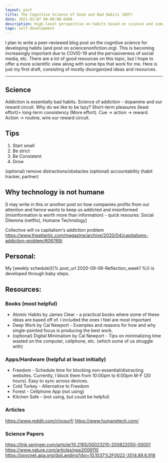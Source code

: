 ```yaml
---
layout: post
title: The Cognitive Science of Good and Bad Habits (WIP)
date: 2021-03-07 00:00:00-0400
description: High-level perspective on habits based on science and some of the tips for developing good habits (and geting rid of bad ones).
tags: self-development
---
```


I plan to write a peer-reviewed blog post on the cognitive science for developing habits (and post on sciencenonfiction.org). This is becoming increasingly important due to COVID-19 and the pervasiveness of social media, etc. There are a lot of good resources on this topic, but I hope to offer a more scientific view along with some tips that work for me. Here is just my first draft, consisting of mostly disorganized ideas and resources.

____

## Science
Addiction is essentially bad habits. Science of addiction - dopamine and our reward circuit. Why do we like to be lazy? Short-term pleasures (least effort)> long-term consistency (More effort). Cue -> action -> reward. Action -> routine, wire our reward circuit.

## Tips

1. Start small
2. Be strict
3. Be Consistent
4. Grow

(optional) remove distractions/obstacles
(optional) accountability (habit tracker, partner)

## Why technology is not humane

[I may write in this or another post on how companies profits from our attention and hence wants to keep us addicted and misinformed (misinformation is worth more than information) - quick resoures: Social Dilemma (netflix), Humane Technology]

Collective will vs capitalism's addiction problem
https://www.theatlantic.com/magazine/archive/2020/04/capitalisms-addiction-problem/606769/

## Personal:
My [weekly schedule]({% post_url 2020-09-06-Reflection_week1 %}) is developed through baby steps. 

## Resources:
### Books (most helpful)
* Atomic Habits by James Clear - a practical books where some of these ideas are based off of. I included the ones I feel are most important 
* Deep Work by Cal Newport - Examples and reasons for how and why single-pointed focus is producing the best work.
* (optional) Digital Minimalism by Cal Newport - Tips on minimalizing time wasted on the computer, cellphone, etc. (which some of us struggle with)


### Apps/Hardware (helpful at least initially)
* Freedom - Schedule time for blocking non-essential/distracting websites. Currently, I block them from 10:00pm to 6:00pm M-F (20 hours). Easy to sync across devices.
* Cold Turkey - Alternative to Freedom 
* Forest - Cellphone App (not using)
* Kitchen Safe - (not using, but could be helpful)

### Articles
https://www.reddit.com/r/nosurf/
https://www.humanetech.com/

### Science Papers
https://link.springer.com/article/10.2165/00023210-200822050-00001
https://www.nature.com/articles/npp2009110
https://psycnet.apa.org/doiLanding?doi=10.1037%2F0022-3514.88.6.918